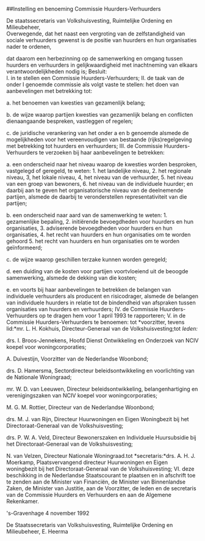 <meta http-equiv='Content-Type' content='text/html; charset=utf-8' />

##Instelling en benoeming Commissie Huurders-Verhuurders

De staatssecretaris van Volkshuisvesting, Ruimtelijke Ordening en Milieubeheer,  
Overwegende, dat het naast een vergroting van de zelfstandigheid van sociale verhuurders gewenst is de positie van huurders en hun organisaties nader te ordenen,

dat daarom een herbezinning op de samenwerking en omgang tussen huurders en verhuurders in gelijkwaardigheid met inachtneming van elkaars verantwoordelijkheden nodig is;
Besluit:     
I. in te stellen een Commissie Huurders-Verhuurders;
II. de taak van de onder I genoemde commissie als volgt vaste te stellen:  het doen van aanbevelingen met betrekking tot: 

a. het benoemen van kwesties van gezamenlijk belang; 

b. de wijze waarop partijen kwesties van gezamenlijk belang en conflicten dienaangaande bespreken, vastleggen of regelen; 

c. de juridische verankering van het onder a en b genoemde alsmede de mogelijkheden voor het vereenvoudigen van bestaande (rijks)regelgeving met betrekking tot huurders en verhuurders; 
III. de Commissie Huurders-Verhuurders te verzoeken bij haar aanbevelingen te betrekken:  

a. een onderscheid naar het niveau waarop de kwesties worden besproken, vastgelegd of geregeld, te weten: 1. het landelijke niveau, 2. het regionale niveau, 3, het lokale niveau, 4, het niveau van de verhuurder, 5. het niveau van een groep van bewoners, 6. het niveau van de individuele huurder; en daarbij aan te geven het organisatorische niveau van de deelnemende partijen, alsmede de daarbij te veronderstellen representativiteit van die partijen; 

b. een onderscheid naar aard van de samenwerking te weten: 1. gezamenlijke bepaling, 2. initiërende bevoegdheden voor huurders en hun organisaties, 3. adviserende bevoegdheden voor huurders en hun organisaties, 4. het recht van huurders en hun organisaties om te worden gehoord 5. het recht van huurders en hun organisaties om te worden geïnformeerd; 

c. de wijze waarop geschillen terzake kunnen worden geregeld; 

d. een duiding van de kosten voor partijen voortvloeiend uit de beoogde samenwerking, alsmede de dekking van die kosten; 

e. en voorts bij haar aanbevelingen te betrekken de belangen van individuele verhuurders als producent en risicodrager, alsmede de belangen van individuele huurders in relatie tot de bindendheid van afspraken tussen organisaties van huurders en verhuurders; 
IV. de Commissie Huurders-Verhuurders op te dragen hem voor 1 april 1993 te rapporteren;
V. in de Commissie Huurders-Verhuurders te benoemen:  tot *voorzitter, tevens lid:*mr. L. H. Kokhuis, Directeur-Generaal van de Volkshuisvesting;tot *leden:*

drs. I. Broos-Jennekens, Hoofd Dienst Ontwikkeling en Onderzoek van NCIV koepel voor woningcorporaties; 

A. Duivestijn, Voorzitter van de Nederlandse Woonbond; 

drs. D. Hamersma, Sectordirecteur beleidsontwikkeling en voorlichting van de Nationale Woningraad; 

mr. W. D. van Leeuwen, Directeur beleidsontwikkeling, belangenhartiging en verenigingszaken van NCIV koepel voor woningcorporaties; 

M. G. M. Rottier, Directeur van de Nederlandse Woonbond; 

drs. M. J. van Rijn, Directeur Huurwoningen en Eigen Woningbezit bij het Directoraat-Generaal van de Volkshuisvesting; 

drs. P. W. A. Veld, Directeur Bewonerszaken en Individuele Huursubsidie bij het Directoraat-Generaal van de Volkshuisvesting; 

N. van Velzen, Directeur Nationale Woningraad.tot *secretaris:*drs. A. H. J. Moerkamp, Plaatsvervangend directeur Huurwoningen en Eigen woningbezit bij het Directoraat-Generaal van de Volkshuisvesting; 
VI. deze beschikking in de Nederlandse Staatscourant te plaatsen en in afschrift toe te zenden aan de Minister van Financiën, de Minister van Binnenlandse Zaken, de Minister van Justitie, aan de Voorzitter, de leden en de secretaris van de Commissie Huurders en Verhuurders en aan de Algemene Rekenkamer.     

's-Gravenhage 
4 november 1992    

De 
Staatssecretaris van Volkshuisvesting, Ruimtelijke Ordening en Milieubeheer, 
E. Heerma      

